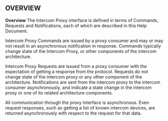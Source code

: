 ## OVERVIEW

**Overview**
The Intercom Proxy interface is defined in terms of Commands, Requests and Notifications, each of which are described in this Help Document. 

Intercom Proxy Commands are issued by a proxy consumer and may or may not result in an asynchronous notification in response.  Commands typically change state of the Intercom Proxy, or other components of the intercom architecture.  

Intercom Proxy Requests are issued from a proxy consumer with the expectation of getting a response from the protocol.  Requests do not change state of the intercom proxy or any other component of the architecture.  Notifications are sent from the intercom proxy to the intercom consumer asynchronously, and indicate a state change in the intercom proxy or one of its related architecture components. 

All communication through the proxy interface is asynchronous.  Even request responses, such as getting a list of known intercom devices, are returned asynchronously with respect to the request for that data. 